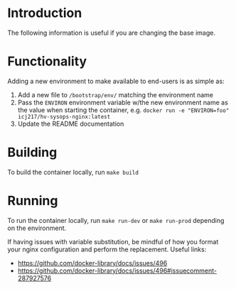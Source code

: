 # Introduction

The following information is useful if you are changing the base image.

# Functionality

Adding a new environment to make available to end-users is as simple as:
1. Add a new file to `/bootstrap/env/` matching the environment name
2. Pass the `ENVIRON` environment variable w/the new environment name as the value when starting the container, e.g. `docker run -e "ENVIRON=foo" icj217/hv-sysops-nginx:latest`
3. Update the README documentation

# Building

To build the container locally, run `make build`

# Running

To run the container locally, run `make run-dev` or `make run-prod` depending on the environment.

If having issues with variable substitution, be mindful of how you format your nginx configuration and perform the replacement. Useful links:
* https://github.com/docker-library/docs/issues/496
* https://github.com/docker-library/docs/issues/496#issuecomment-287927576